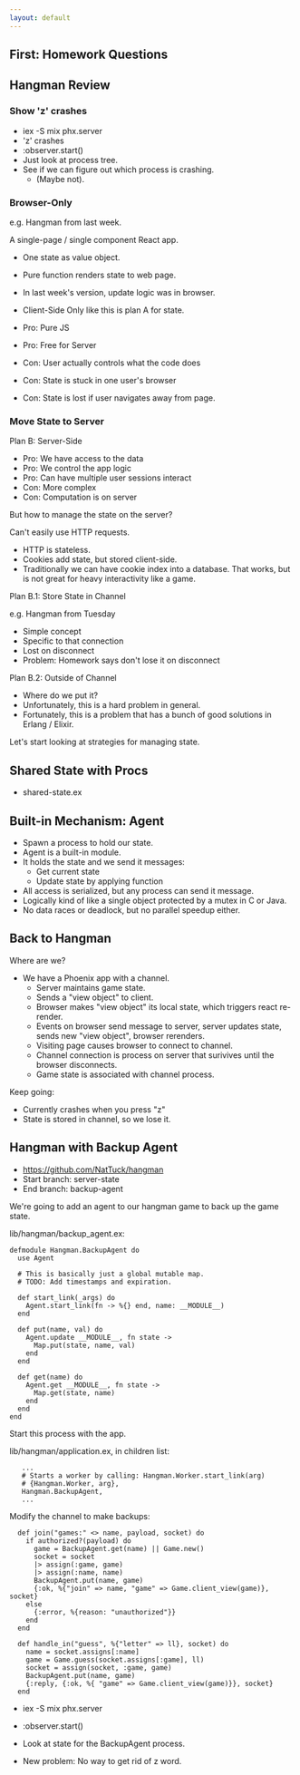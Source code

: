 ```yaml
---
layout: default
---
```


## First: Homework Questions

## Hangman Review

### Show 'z' crashes

 - iex -S mix phx.server
 - 'z' crashes
 - :observer.start()
 - Just look at process tree.
 - See if we can figure out which process is crashing.
   - (Maybe not).

### Browser-Only

e.g. Hangman from last week.

A single-page / single component React app.

 - One state as value object.
 - Pure function renders state to web page.
 - In last week's version, update logic was in browser.

- Client-Side Only like this is plan A for state.

 - Pro: Pure JS
 - Pro: Free for Server
 - Con: User actually controls what the code does
 - Con: State is stuck in one user's browser
 - Con: State is lost if user navigates away from page.

### Move State to Server

Plan B: Server-Side

 - Pro: We have access to the data
 - Pro: We control the app logic
 - Pro: Can have multiple user sessions interact
 - Con: More complex
 - Con: Computation is on server

But how to manage the state on the server?

Can't easily use HTTP requests.

 - HTTP is stateless.
 - Cookies add state, but stored client-side.
 - Traditionally we can have cookie index into a
   database. That works, but is not great for heavy 
   interactivity like a game.

Plan B.1: Store State in Channel

e.g. Hangman from Tuesday

   - Simple concept
   - Specific to that connection
   - Lost on disconnect
   - Problem: Homework says don't lose it on disconnect

Plan B.2: Outside of Channel

   - Where do we put it?
   - Unfortunately, this is a hard problem in general.
   - Fortunately, this is a problem that has a bunch of good
     solutions in Erlang / Elixir.

Let's start looking at strategies for managing state.

## Shared State with Procs

 - shared-state.ex

## Built-in Mechanism: Agent

 - Spawn a process to hold our state.
 - Agent is a built-in module.
 - It holds the state and we send it messages:
   - Get current state
   - Update state by applying function
 - All access is serialized, but any process can send it message.
 - Logically kind of like a single object protected by a mutex
   in C or Java.
 - No data races or deadlock, but no parallel speedup either.

## Back to Hangman

Where are we?

- We have a Phoenix app with a channel.
   - Server maintains game state.
   - Sends a "view object" to client.
   - Browser makes "view object" its local state, which triggers
     react re-render.
   - Events on browser send message to server, server updates state,
     sends new "view object", browser rerenders.
   - Visiting page causes browser to connect to channel.
   - Channel connection is process on server that surivives until
     the browser disconnects.
   - Game state is associated with channel process.

Keep going:

 - Currently crashes when you press "z"
 - State is stored in channel, so we lose it.

## Hangman with Backup Agent

 - https://github.com/NatTuck/hangman
 - Start branch: server-state
 - End branch: backup-agent

We're going to add an agent to our hangman game to back up the
game state.

lib/hangman/backup_agent.ex:

```
defmodule Hangman.BackupAgent do
  use Agent

  # This is basically just a global mutable map.
  # TODO: Add timestamps and expiration.

  def start_link(_args) do
    Agent.start_link(fn -> %{} end, name: __MODULE__)
  end

  def put(name, val) do
    Agent.update __MODULE__, fn state ->
      Map.put(state, name, val)
    end
  end

  def get(name) do
    Agent.get __MODULE__, fn state ->
      Map.get(state, name)
    end
  end
end
```

Start this process with the app.

lib/hangman/application.ex, in children list:

```
   ...
   # Starts a worker by calling: Hangman.Worker.start_link(arg)
   # {Hangman.Worker, arg},
   Hangman.BackupAgent,
   ... 
```

Modify the channel to make backups:

```
  def join("games:" <> name, payload, socket) do
    if authorized?(payload) do
      game = BackupAgent.get(name) || Game.new()
      socket = socket
      |> assign(:game, game)
      |> assign(:name, name)
      BackupAgent.put(name, game)
      {:ok, %{"join" => name, "game" => Game.client_view(game)}, socket}
    else
      {:error, %{reason: "unauthorized"}}
    end
  end

  def handle_in("guess", %{"letter" => ll}, socket) do
    name = socket.assigns[:name]
    game = Game.guess(socket.assigns[:game], ll)
    socket = assign(socket, :game, game)
    BackupAgent.put(name, game)
    {:reply, {:ok, %{ "game" => Game.client_view(game)}}, socket}
  end
```

 - iex -S mix phx.server
 - :observer.start()
 - Look at state for the BackupAgent process.

 - New problem: No way to get rid of z word.

